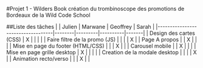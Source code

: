 #Projet 1 - Wilders Book
création du trombinoscope des promotions de Bordeaux de la Wild Code School

##Liste des tâches
|                                   | Julien | Marwane | Geoffrey | Sarah |
|-----------------------------------|--------|---------|----------|-------|
| Design des cartes (CSS)           | X      |         |          |       |
| Faire filtre de la promo (JS)     |        |         |          | X     |
| Page A propos                     |        | X       |          |       |
| Mise en page du footer (HTML/CSS) |        |         | X        |       |
| Carousel mobile                   |        | X       |          |       |
| Mise en page grille desktop       | X      |         |          |       |
| Creation de la modale desktop     |        |         |          | X     |
| Animation recto/verso             |        |         | X        |       |